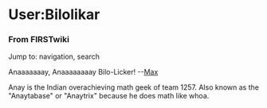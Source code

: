 # User:Bilolikar

### From FIRSTwiki

Jump to: navigation, search

Anaaaaaaay, Anaaaaaaaay Bilo-Licker! --[Max](User:Max "User:Max" )

Anay is the Indian overachieving math geek of team 1257. Also known as the
"Anaytabase" or "Anaytrix" because he does math like whoa.

